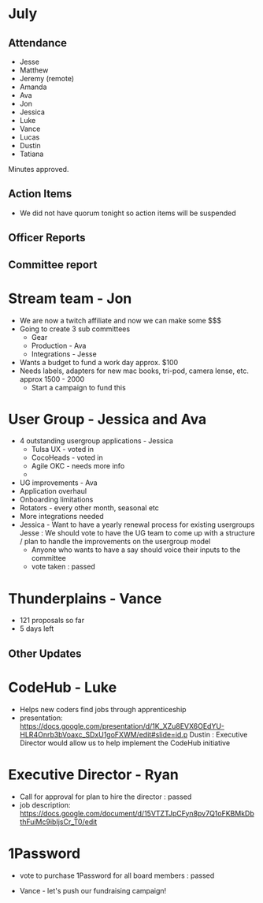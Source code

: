 
# July

## Attendance

* Jesse
* Matthew
* Jeremy (remote)
* Amanda
* Ava
* Jon
* Jessica
* Luke
* Vance
* Lucas
* Dustin
* Tatiana

Minutes approved.

## Action Items
* We did not have quorum tonight so action items will be suspended

## Officer Reports

## Committee report
# Stream team - Jon
 - We are now a twitch affiliate and now we can make some $$$
 - Going to create 3 sub committees
    - Gear
    - Production - Ava
    - Integrations - Jesse
 - Wants a budget to fund a work day approx. $100
 - Needs labels, adapters for new mac books, tri-pod, camera lense, etc. approx 1500 - 2000
    - Start a campaign to fund this
# User Group - Jessica and Ava
 - 4 outstanding usergroup applications - Jessica
    - Tulsa UX - voted in
    - CocoHeads - voted in
    - Agile OKC - needs more info
    - 
 - UG improvements - Ava
  - Application overhaul
  - Onboarding limitations
  - Rotators - every other month, seasonal etc
  - More integrations needed
- Jessica - Want to have a yearly renewal process for existing usergroups
 Jesse : We should vote to have the UG team to come up with a structure / plan to handle the improvements on the usergroup model
  - Anyone who wants to have a say should voice their inputs to the committee
  - vote taken : passed

# Thunderplains - Vance
 - 121 proposals so far
 - 5 days left
## Other Updates
# CodeHub - Luke
 - Helps new coders find jobs through apprenticeship
 - presentation: https://docs.google.com/presentation/d/1K_XZu8EVX6OEdYU-HLR4Onrb3bVoaxc_SDxU1goFXWM/edit#slide=id.p
 Dustin : Executive Director would allow us to help implement the CodeHub initiative
# Executive Director - Ryan
 - Call for approval for plan to hire the director : passed
 - job description:  https://docs.google.com/document/d/15VTZTJpCFyn8pv7Q1oFKBMkDbthFuiMc9ibIjsCr_T0/edit

# 1Password
 - vote to purchase 1Password for all board members : passed

- Vance - let's push our fundraising campaign!
